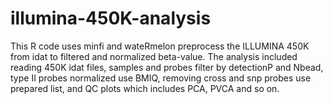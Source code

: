 # illumina-450K-analysis
This R code uses minfi and wateRmelon preprocess the ILLUMINA 450K from idat to filtered and normalized beta-value.
The analysis included reading 450K idat files, samples and probes filter by detectionP and Nbead, type II probes normalized use BMIQ, 
  removing cross and snp probes use prepared list, and QC plots which includes PCA, PVCA and so on. 
